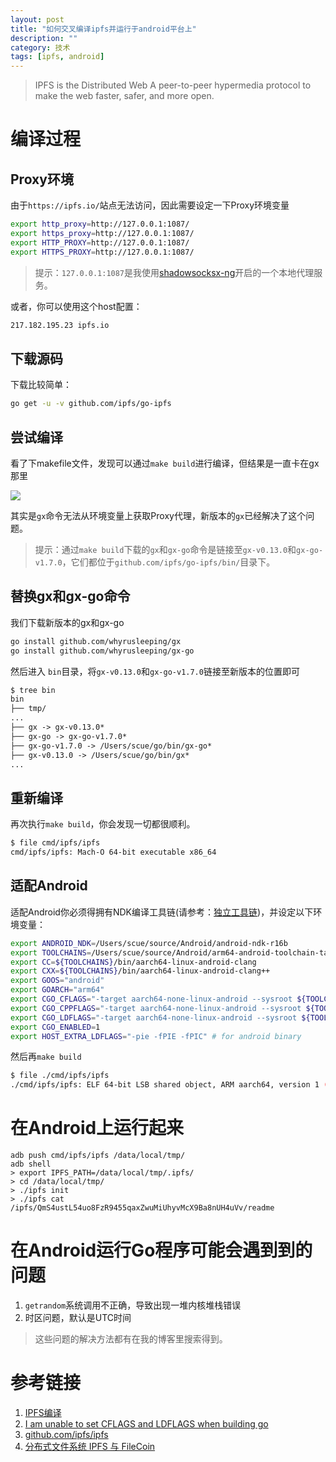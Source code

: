 ```yaml
---
layout: post
title: "如何交叉编译ipfs并运行于android平台上"
description: ""
category: 技术
tags: [ipfs, android]
---
```


> IPFS is the Distributed Web
A peer-to-peer hypermedia protocol
to make the web faster, safer, and more open.

<!-- more -->

# 编译过程

## Proxy环境 

由于`https://ipfs.io/`站点无法访问，因此需要设定一下Proxy环境变量

```sh
export http_proxy=http://127.0.0.1:1087/
export https_proxy=http://127.0.0.1:1087/
export HTTP_PROXY=http://127.0.0.1:1087/
export HTTPS_PROXY=http://127.0.0.1:1087/
```

> 提示：`127.0.0.1:1087`是我使用[shadowsocksx-ng](https://github.com/shadowsocks/ShadowsocksX-NG)开启的一个本地代理服务。

或者，你可以使用这个host配置：

```txt
217.182.195.23 ipfs.io
```

## 下载源码

下载比较简单：

```sh
go get -u -v github.com/ipfs/go-ipfs
```

## 尝试编译

看了下makefile文件，发现可以通过`make build`进行编译，但结果是一直卡在gx那里

![](https://media-1256569450.cos.ap-chengdu.myqcloud.com/blog/15381932007559.jpg)

其实是`gx`命令无法从环境变量上获取Proxy代理，新版本的`gx`已经解决了这个问题。

> 提示：通过`make build`下载的`gx`和`gx-go`命令是链接至`gx-v0.13.0`和`gx-go-v1.7.0`，它们都位于`github.com/ipfs/go-ipfs/bin/`目录下。


## 替换gx和gx-go命令

我们下载新版本的gx和gx-go

```sh
go install github.com/whyrusleeping/gx 
go install github.com/whyrusleeping/gx-go
```

然后进入 `bin`目录，将`gx-v0.13.0`和`gx-go-v1.7.0`链接至新版本的位置即可

```txt
$ tree bin
bin
├── tmp/
...
├── gx -> gx-v0.13.0*
├── gx-go -> gx-go-v1.7.0*
├── gx-go-v1.7.0 -> /Users/scue/go/bin/gx-go*
├── gx-v0.13.0 -> /Users/scue/go/bin/gx*
...
```

## 重新编译

再次执行`make build`，你会发现一切都很顺利。

```sh
$ file cmd/ipfs/ipfs
cmd/ipfs/ipfs: Mach-O 64-bit executable x86_64
```

## 适配Android

适配Android你必须得拥有NDK编译工具链(请参考：[独立工具链](https://developer.android.com/ndk/guides/standalone_toolchain?hl=zh-cn))，并设定以下环境变量：

```sh
export ANDROID_NDK=/Users/scue/source/Android/android-ndk-r16b
export TOOLCHAINS=/Users/scue/source/Android/arm64-android-toolchain-target24
export CC=${TOOLCHAINS}/bin/aarch64-linux-android-clang
export CXX=${TOOLCHAINS}/bin/aarch64-linux-android-clang++
export GOOS="android"
export GOARCH="arm64"
export CGO_CFLAGS="-target aarch64-none-linux-android --sysroot ${TOOLCHAINS}/sysroot"
export CGO_CPPFLAGS="-target aarch64-none-linux-android --sysroot ${TOOLCHAINS}/sysroot"
export CGO_LDFLAGS="-target aarch64-none-linux-android --sysroot ${TOOLCHAINS}/sysroot"
export CGO_ENABLED=1
export HOST_EXTRA_LDFLAGS="-pie -fPIE -fPIC" # for android binary
```
然后再`make build`

```sh
$ file ./cmd/ipfs/ipfs
./cmd/ipfs/ipfs: ELF 64-bit LSB shared object, ARM aarch64, version 1 (SYSV), dynamically linked, interpreter /system/bin/linker64, not stripped
```

# 在Android上运行起来

```
adb push cmd/ipfs/ipfs /data/local/tmp/
adb shell 
> export IPFS_PATH=/data/local/tmp/.ipfs/
> cd /data/local/tmp/
> ./ipfs init
> ./ipfs cat /ipfs/QmS4ustL54uo8FzR9455qaxZwuMiUhyvMcX9Ba8nUH4uVv/readme
```

# 在Android运行Go程序可能会遇到到的问题

1. `getrandom`系统调用不正确，导致出现一堆内核堆栈错误
2. 时区问题，默认是UTC时间

> 这些问题的解决方法都有在我的博客里搜索得到。

# 参考链接

1. [IPFS编译](https://www.jianshu.com/p/363749153792)
2. [I am unable to set CFLAGS and LDFLAGS when building go](https://github.com/golang/go/issues/1234#issuecomment-66053090)
3. [github.com/ipfs/ipfs](https://github.com/ipfs/ipfs)
4. [分布式文件系统 IPFS 与 FileCoin](https://draveness.me/ipfs-filecoin)
